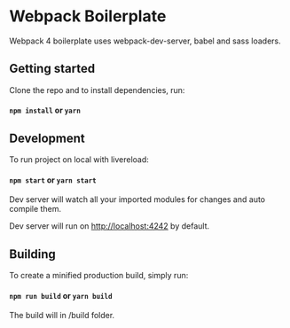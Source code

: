 # Webpack Boilerplate
Webpack 4 boilerplate uses webpack-dev-server, babel and sass loaders.

## Getting started

Clone the repo and to install dependencies, run:

#### `npm install` or `yarn`

## Development

To run project on local with livereload:

#### `npm start` or `yarn start`

Dev server will watch all your imported modules for changes and auto compile them. 

Dev server will run on [http://localhost:4242](http://localhost:4242) by default.


## Building

To create a minified production build, simply run:

#### `npm run build` or `yarn build`

The build will in /build folder.




